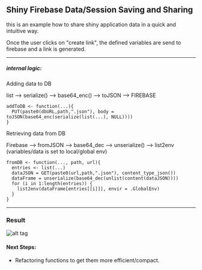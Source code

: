 
## Shiny Firebase Data/Session Saving and Sharing

this is an example how to share shiny application data in a quick and intuitive way. 

Once the user clicks on "create link", the defined variables are send to firebase and a link is generated.

--------------

##### internal logic:

Adding data to DB

list --> serialize() --> base64_enc() --> toJSON --> FIREBASE 

```
addToDB <- function(...){
  PUT(paste0(dbURL,path,".json"), body = toJSON(base64_enc(serialize(list(...), NULL))))
}
```

Retrieving data from DB

Firebase --> fromJSON --> base64_dec --> unserialize() --> list2env (variables/data is set to local/global env)

```
fromDB <- function(..., path, url){
  entries <- list(...)
  dataJSON = GET(paste0(url,path,".json"), content_type_json())
  dataFrame = unserialize(base64_dec(unlist(content(dataJSON))))
  for (i in 1:length(entries)) {
    list2env(dataFrame[entries[[i]]], envir = .GlobalEnv)
  }
}
```

--------------

### Result

![alt tag](https://firebasestorage.googleapis.com/v0/b/rscriptmarket-66f49.appspot.com/o/statics%2Fgithub%2Fice_video_20170327-002614.gif?alt=media&token=19f6f9d0-fc14-4cb7-a6e8-88a3300efc99)

#### Next Steps:

 - Refactoring functions to get them more efficient/compact. 



